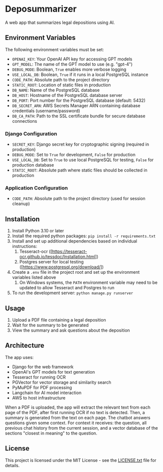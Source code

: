 # Deposummarizer

A web app that summarizes legal depositions using AI. 

## Environment Variables

The following environment variables must be set:
- `OPENAI_KEY`: Your OpenAI API key for accessing GPT models
- `GPT_MODEL`: The name of the GPT model to use (e.g. "gpt-4")
- `DEBUG_MODE`: Boolean, `True` enables more verbose logging
- `USE_LOCAL_DB`: Boolean, `True` if it runs in a local PostgreSQL instance
- `CODE_PATH`: Absolute path to the project directory
- `STATIC_ROOT`: Location of static files in production
- `DB_NAME`: Name of the PostgreSQL database
- `DB_HOST`: Hostname of the PostgreSQL database server
- `DB_PORT`: Port number for the PostgreSQL database (default: 5432)
- `DB_SECRET_ARN`: AWS Secrets Manager ARN containing database credentials (username/password)
- `DB_CA_PATH`: Path to the SSL certificate bundle for secure database connections

### Django Configuration
- `SECRET_KEY`: Django secret key for cryptographic signing (required in production)
- `DEBUG_MODE`: Set to `True` for development, `False` for production
- `USE_LOCAL_DB`: Set to `True` to use local PostgreSQL for testing, `False` for production database
- `STATIC_ROOT`: Absolute path where static files should be collected in production

### Application Configuration
- `CODE_PATH`: Absolute path to the project directory (used for session cleanup)

## Installation

1. Install Python 3.10 or later
2. Install the required python packages: `pip install -r requirements.txt`
3. Install and set up additional dependencies based on individual instructions:
   1. Tesseract-ocr ([https://tesseract-ocr.github.io/tessdoc/Installation.html])
   2. Postgres server for local testing ([https://www.postgresql.org/download/])
4. Create a `.env` file in the project root and set up the environment variables listed above
   1. On Windows systems, the `PATH` environment variable may need to be updated to allow Tesseract and Postgres to run
5. To run the development server: `python manage.py runserver`

## Usage

1. Upload a PDF file containing a legal deposition
2. Wait for the summary to be generated
3. View the summary and ask questions about the deposition

## Architecture

The app uses:
- Django for the web framework
- OpenAI's GPT models for text generation
- Tesseract for running OCR
- PGVector for vector storage and similarity search
- PyMuPDF for PDF processing
- Langchain for AI model interaction
- AWS to host infrastructure

When a PDF is uploaded, the app will extract the relevant text from each page of the PDF, after first running OCR if no text is detected. Then, a summary is generated from the text on each page. The chatbot answers questions given some context. For context it receives: the question, all previous chat history from the current session, and a vector database of the sections "closest in meaning" to the question.

## License

This project is licensed under the MIT License - see the [LICENSE.txt](LICENSE.txt) file for details.
